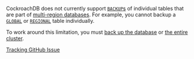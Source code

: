 CockroachDB does not currently support [`BACKUP`s](backup.html) of individual tables that are part of [multi-region databases](multiregion-overview.html). For example, you cannot backup a [`GLOBAL`](global-tables.html) or [`REGIONAL`](regional-tables.html) table individually.

To work around this limitation, you must [back up the database](backup.html#backup-a-database) or [the entire cluster](backup.html#backup-a-cluster).

[Tracking GitHub Issue](https://github.com/cockroachdb/cockroach/issues/61133)
